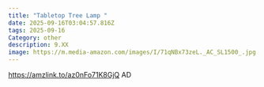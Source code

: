 ```yaml
---
title: "Tabletop Tree Lamp "
date: 2025-09-16T03:04:57.816Z
tags: 2025-09-16
Category: other
description: 9.XX
image: https://m.media-amazon.com/images/I/71qNBx73zeL._AC_SL1500_.jpg
---
```

https://amzlink.to/az0nFo71K8GjQ     AD
